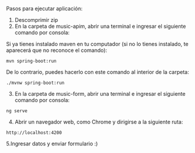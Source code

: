 Pasos para ejecutar aplicación:
1. Descomprimir zip
2. En la carpeta de music-apim, abrir una terminal e ingresar el siguiente comando por consola:

Si ya tienes instalado maven en tu computador (si no lo tienes instalado, te aparecerá que no reconoce el comando):

`mvn spring-boot:run`

De lo contrario, puedes hacerlo con este comando al interior de la carpeta:

`./mvnw spring-boot:run`


3. En la carpeta de music-form, abrir una terminal e ingresar el siguiente comando por consola:

`ng serve`

4. Abrir un navegador web, como Chrome y dirigirse a la siguiente ruta:

`http://localhost:4200`

5.Ingresar datos y enviar formulario :)